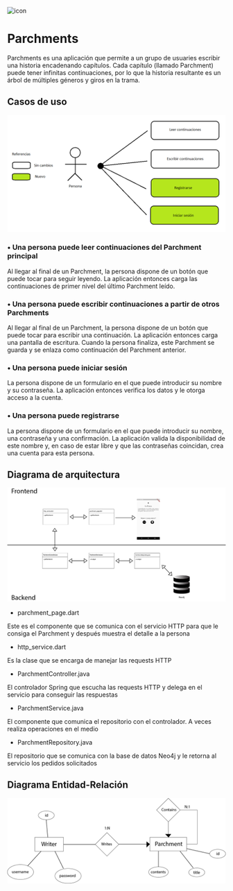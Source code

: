 ![icon](icon.ico)
# Parchments

Parchments es una aplicación que permite a un grupo de usuaries escribir una historia encadenando capítulos. Cada capítulo (llamado Parchment) puede tener infinitas continuaciones, por lo que la historia resultante es un árbol de múltiples géneros y giros en la trama.

## Casos de uso

![casos_de_uso](Diagrama%20de%20casos%20de%20uso.png)

### • Una persona puede leer continuaciones del Parchment principal

Al llegar al final de un Parchment, la persona dispone de un botón que puede tocar para seguir leyendo. La aplicación entonces carga las continuaciones de primer nivel del último Parchment leído.

### • Una persona puede escribir continuaciones a partir de otros Parchments

Al llegar al final de un Parchment, la persona dispone de un botón que puede tocar para escribir una continuación. La aplicación entonces carga una pantalla de escritura. Cuando la persona finaliza, este Parchment se guarda y se enlaza como continuación del Parchment anterior.

### • Una persona puede iniciar sesión

La persona dispone de un formulario en el que puede introducir su nombre y su contraseña. La aplicación entonces verifica los datos y le otorga acceso a la cuenta.

### • Una persona puede registrarse

La persona dispone de un formulario en el que puede introducir su nombre, una contraseña y una confirmación. La aplicación valida la disponibilidad de este nombre y, en caso de estar libre y que las contraseñas coincidan, crea una cuenta para esta persona.

## Diagrama de arquitectura

![diagrama_arquitectura](Diagrama%20de%20Arquitectura.png)

- parchment_page.dart

Este es el componente que se comunica con el servicio HTTP para que le consiga el Parchment y después muestra el detalle a la persona

- http_service.dart

Es la clase que se encarga de manejar las requests HTTP

- ParchmentController.java

El controlador Spring que escucha las requests HTTP y delega en el servicio para conseguir las respuestas

- ParchmentService.java

El componente que comunica el repositorio con el controlador. A veces realiza operaciones en el medio

- ParchmentRepository.java

El repositorio que se comunica con la base de datos Neo4j y le retorna al servicio los pedidos solicitados

## Diagrama Entidad-Relación

![diagrama_entidad_relacion](Diagrama%20Entidad%20Relacion.png)